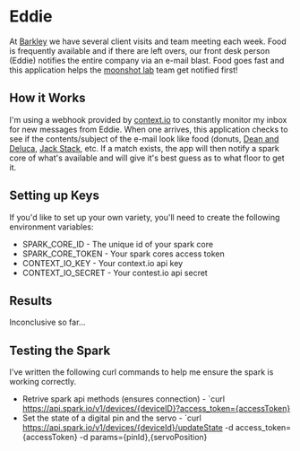 # Eddie

At [Barkley](http://barkleyus.com) we have several client visits and team meeting each week. Food is frequently available and if there are left overs, our front desk person (Eddie) notifies the entire company via an e-mail blast. Food goes fast and this application helps the [moonshot lab](http://moonshot.barkleyus.com) team get notified first!

## How it Works
I'm using a webhook provided by [context.io](http://context.io/) to constantly monitor my inbox for new messages from Eddie. When one arrives, this application checks to see if the contents/subject of the e-mail look like food (donuts, [Dean and Deluca](http://deandeluca.com/‎), [Jack Stack](http://.jackstackbbq.com), etc. If a match exists, the app will then notify a spark core of what's available and will give it's best guess as to what floor to get it.

## Setting up Keys
If you'd like to set up your own variety, you'll need to create the following environment variables:
* SPARK_CORE_ID - The unique id of your spark core
* SPARK_CORE_TOKEN - Your spark cores access token
* CONTEXT_IO_KEY - Your context.io api key
* CONTEXT_IO_SECRET - Your contest.io api secret

## Results
Inconclusive so far...

## Testing the Spark
I've written the following curl commands to help me ensure the spark is working correctly.

* Retrive spark api methods (ensures connection) - `curl https://api.spark.io/v1/devices/{deviceID}?access_token={accessToken}
* Set the state of a digital pin and the servo - `curl https://api.spark.io/v1/devices/{deviceId}/updateState -d access_token={accessToken} -d params={pinId},{servoPosition}
